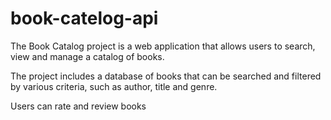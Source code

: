 # book-catelog-api

The Book Catalog project is a web application that allows users to search, view and manage a catalog of books.

The project includes a database of books that can be searched and filtered by various criteria, such as author, title and genre.

Users can rate and review books

